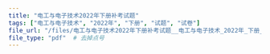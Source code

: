 ```yaml
---
title: "电工与电子技术2022年下册补考试题"
tags: ["电工与电子技术", "2022年", "下册", "试题", "试卷"]
file_url: "/files/电工与电子技术2022年下册补考试题__电工与电子技术_2022年_下册_试题_试卷__.pdf"
file_type: "pdf"  # 去掉点号
---
```




<!-- 文件类型: .pdf -->
<!-- 文件图标: 📄 -->
